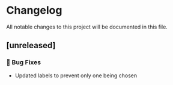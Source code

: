 # Changelog

All notable changes to this project will be documented in this file.

## [unreleased]

### 🐛 Bug Fixes

- Updated labels to prevent only one being chosen

<!-- generated by git-cliff -->
